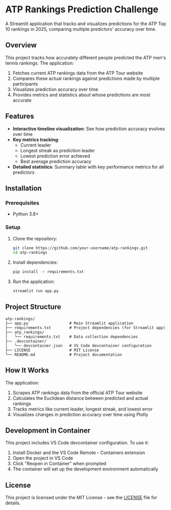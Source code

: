 # ATP Rankings Prediction Challenge

A Streamlit application that tracks and visualizes predictions for the ATP Top 10 rankings in 2025, comparing multiple predictors' accuracy over time.

## Overview

This project tracks how accurately different people predicted the ATP men's tennis rankings. The application:

1. Fetches current ATP rankings data from the ATP Tour website
2. Compares these actual rankings against predictions made by multiple participants
3. Visualizes prediction accuracy over time
4. Provides metrics and statistics about whose predictions are most accurate

## Features

- **Interactive timeline visualization**: See how prediction accuracy evolves over time
- **Key metrics tracking**:
  - Current leader
  - Longest streak as prediction leader
  - Lowest prediction error achieved
  - Best average prediction accuracy
- **Detailed statistics**: Summary table with key performance metrics for all predictors

## Installation

### Prerequisites
- Python 3.8+

### Setup

1. Clone the repository:
   ```bash
   git clone https://github.com/your-username/atp-rankings.git
   cd atp-rankings
   ```

2. Install dependencies:
   ```bash
   pip install -r requirements.txt
   ```

3. Run the application:
   ```bash
   streamlit run app.py
   ```

## Project Structure

```
atp-rankings/
├── app.py                  # Main Streamlit application
├── requirements.txt        # Project dependencies (for Streamlit app)
├── atp_rankings/
│   └── requirements.txt    # Data collection dependencies
├── .devcontainer/
│   └── devcontainer.json   # VS Code devcontainer configuration
├── LICENSE                 # MIT License
└── README.md               # Project documentation
```

## How It Works

The application:
1. Scrapes ATP rankings data from the official ATP Tour website
2. Calculates the Euclidean distance between predicted and actual rankings
3. Tracks metrics like current leader, longest streak, and lowest error
4. Visualizes changes in prediction accuracy over time using Plotly

## Development in Container

This project includes VS Code devcontainer configuration. To use it:

1. Install Docker and the VS Code Remote - Containers extension
2. Open the project in VS Code
3. Click "Reopen in Container" when prompted
4. The container will set up the development environment automatically

## License

This project is licensed under the MIT License - see the [LICENSE](LICENSE) file for details.